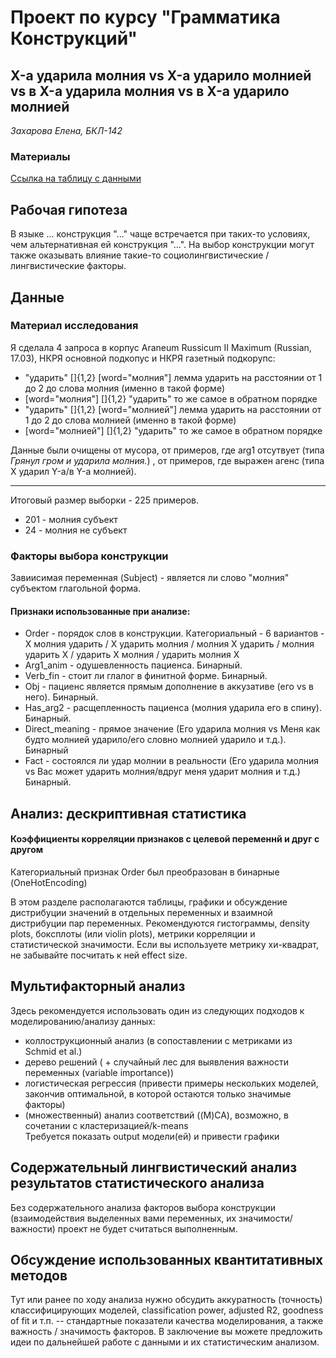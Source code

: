 # Проект по курсу "Грамматика Конструкций"
## X-а ударила молния vs X-а ударило молнией vs в X-а ударила молния vs в X-а ударило молнией
*Захарова Елена, БКЛ-142*

### Материалы
[Ссылка на таблицу с данными](https://docs.google.com/spreadsheets/d/1Mfcpu0F07SCs0XTF0nQuijxkYaAqtx_8zJ0DiUGAbRo/edit)  


## Рабочая гипотеза

В языке ... конструкция "..." чаще встречается при таких-то условиях, чем альтернативная ей конструкция "...". На выбор конструкции могут также оказывать влияние такие-то социолингвистические / лингвистические факторы.

## Данные

### Материал исследования
Я сделала 4 запроса в корпус Araneum Russicum II Maximum (Russian, 17.03), НКРЯ основной подкопус и НКРЯ газетный подкорупс:			
+ "ударить" []{1,2} [word="молния"] 		лемма ударить на расстоянии от 1 до 2 до слова молния (именно в такой форме) 
+ [word="молния"] []{1,2} "ударить" 		то же самое в обратном порядке 
+ "ударить" []{1,2} [word="молнией"] 	  лемма ударить на расстоянии от 1 до 2 до слова молнией (именно в такой форме) 
+ [word="молнией"] []{1,2} "ударить" 		то же самое в обратном порядке 

Данные были очищены от мусора, от примеров, где arg1 отсутвует (типа *Грянул гром и ударила молния.*) , от примеров, где выражен агенс (типа X ударил Y-а/в Y-а молнией).
___________________________________________________________

Итоговый размер выборки - 225 примеров.
+ 201 - молния субъект
+ 24 - молния не субъект


### Факторы выбора конструкции
Завиисимая переменная (Subject) - является ли слово "молния" субъектом глагольной форма.
#### Признаки использованные при анализе:
+ Order - порядок слов в конструкции. Категориальный - 6 вариантов - X молния ударить / X ударить молния	/ молния X ударить / молния ударить X /	ударить X молния / ударить молния X 
+ Arg1_anim	- одушевленность пациенса. Бинарный.
+ Verb_fin	- стоит ли глалог в финитной форме. Бинарный.
+ Obj	- пациенс является прямым дополнение в аккузативе (его vs в него).  Бинарный. 
+ Has_arg2 - расщепленность пациенса (молния ударила его в спину). Бинарный. 
+ Direct_meaning - прямое значение (Его ударила молния vs Меня как будто молнией ударило/его словно молнией ударило и т.д.). Бинарный	
+ Fact - состоялся ли удар молнии в реальности (Его ударила молния vs Вас может ударить молния/вдруг меня ударит молния и т.д.) Бинарный. 

## Анализ: дескриптивная статистика
#### Коэффициенты корреляции признаков с целевой переменнй и друг с другом
Категориальный признак Order был преобразован в бинарные (OneHotEncoding)

В этом разделе располагаются таблицы, графики и обсуждение дистрибуции значений в отдельных переменных и взаимной дистрибуции пар переменных.
Рекомендуются гистограммы, density plots, боксплоты (или violin plots), метрики корреляции и статистической значимости. Если вы используете метрику хи-квадрат, не забывайте посчитать к ней effect size.

## Мультифакторный анализ
Здесь рекомендуется использовать один из следующих подходов к моделированию/анализу данных:  
* коллострукционный анализ (в сопоставлении с метриками из Schmid et al.)  
* дерево решений ( + случайный лес для выявления важности переменных (variable importance))  
* логистическая регрессия (привести примеры нескольких моделей, закончив оптимальной, в которой остаются только значимые факторы)  
* (множественный) анализ соответствий ((M)CA), возможно, в сочетании с кластеризацией/k-means  
Требуется показать output модели(ей) и привести графики

## Содержательный лингвистический анализ результатов статистического анализа
Без содержательного анализа факторов выбора конструкции (взаимодействия выделенных вами переменных, их значимости/важности) проект не будет считаться выполненным.   

## Обсуждение использованных квантитативных методов
Тут или ранее по ходу анализа нужно обсудить аккуратность (точность) классифицирующих моделей, classification power, adjusted R2, goodness of fit и т.п. -- стандартные показатели качества моделирования, а также важность / значимость факторов. 
В заключение вы можете предложить идеи по дальнейшей работе с данными и их статистическим анализом. 
